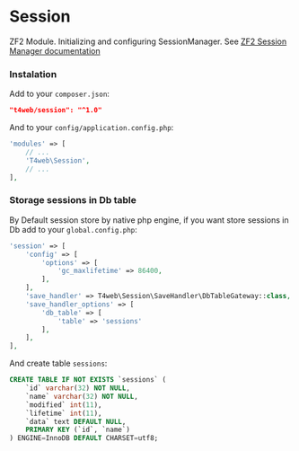 # Session

ZF2 Module. Initializing and configuring SessionManager. See [ZF2 Session Manager documentation](http://framework.zend.com/manual/current/en/modules/zend.session.manager.html)

### Instalation

Add to your `composer.json`:
```json
"t4web/session": "^1.0"
```

And to your `config/application.config.php`:
```php
'modules' => [
    // ...
    'T4web\Session',
    // ...
],
```

### Storage sessions in Db table

By Default session store by native php engine, if you want store sessions in Db add to your `global.config.php`:
```php
'session' => [
    'config' => [
        'options' => [
            'gc_maxlifetime' => 86400,
        ],
    ],
    'save_handler' => T4web\Session\SaveHandler\DbTableGateway::class,
    'save_handler_options' => [
        'db_table' => [
            'table' => 'sessions'
        ],
    ],
],
```
And create table `sessions`:
```sql
CREATE TABLE IF NOT EXISTS `sessions` (
    `id` varchar(32) NOT NULL,
    `name` varchar(32) NOT NULL,
    `modified` int(11),
    `lifetime` int(11),
    `data` text DEFAULT NULL,
    PRIMARY KEY (`id`, `name`)
) ENGINE=InnoDB DEFAULT CHARSET=utf8;
```

